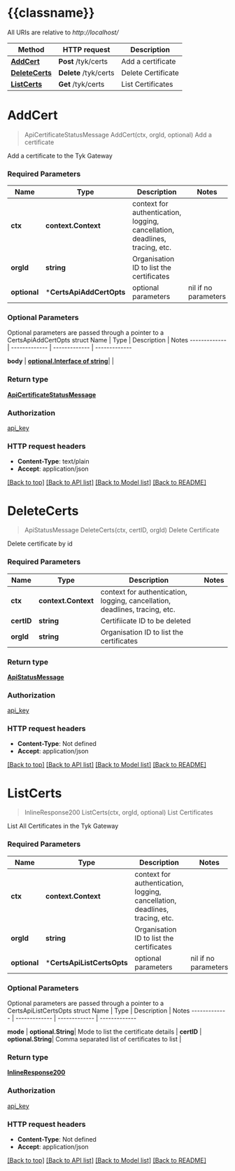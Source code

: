 # {{classname}}

All URIs are relative to *http://localhost/*

Method | HTTP request | Description
------------- | ------------- | -------------
[**AddCert**](CertsApi.md#AddCert) | **Post** /tyk/certs | Add a certificate
[**DeleteCerts**](CertsApi.md#DeleteCerts) | **Delete** /tyk/certs | Delete Certificate
[**ListCerts**](CertsApi.md#ListCerts) | **Get** /tyk/certs | List Certificates

# **AddCert**
> ApiCertificateStatusMessage AddCert(ctx, orgId, optional)
Add a certificate

Add a certificate to the Tyk Gateway

### Required Parameters

Name | Type | Description  | Notes
------------- | ------------- | ------------- | -------------
 **ctx** | **context.Context** | context for authentication, logging, cancellation, deadlines, tracing, etc.
  **orgId** | **string**| Organisation ID to list the certificates | 
 **optional** | ***CertsApiAddCertOpts** | optional parameters | nil if no parameters

### Optional Parameters
Optional parameters are passed through a pointer to a CertsApiAddCertOpts struct
Name | Type | Description  | Notes
------------- | ------------- | ------------- | -------------

 **body** | [**optional.Interface of string**](string.md)|  | 

### Return type

[**ApiCertificateStatusMessage**](APICertificateStatusMessage.md)

### Authorization

[api_key](../README.md#api_key)

### HTTP request headers

 - **Content-Type**: text/plain
 - **Accept**: application/json

[[Back to top]](#) [[Back to API list]](../README.md#documentation-for-api-endpoints) [[Back to Model list]](../README.md#documentation-for-models) [[Back to README]](../README.md)

# **DeleteCerts**
> ApiStatusMessage DeleteCerts(ctx, certID, orgId)
Delete Certificate

Delete certificate by id

### Required Parameters

Name | Type | Description  | Notes
------------- | ------------- | ------------- | -------------
 **ctx** | **context.Context** | context for authentication, logging, cancellation, deadlines, tracing, etc.
  **certID** | **string**| Certifiicate ID to be deleted | 
  **orgId** | **string**| Organisation ID to list the certificates | 

### Return type

[**ApiStatusMessage**](apiStatusMessage.md)

### Authorization

[api_key](../README.md#api_key)

### HTTP request headers

 - **Content-Type**: Not defined
 - **Accept**: application/json

[[Back to top]](#) [[Back to API list]](../README.md#documentation-for-api-endpoints) [[Back to Model list]](../README.md#documentation-for-models) [[Back to README]](../README.md)

# **ListCerts**
> InlineResponse200 ListCerts(ctx, orgId, optional)
List Certificates

List All Certificates in the Tyk Gateway

### Required Parameters

Name | Type | Description  | Notes
------------- | ------------- | ------------- | -------------
 **ctx** | **context.Context** | context for authentication, logging, cancellation, deadlines, tracing, etc.
  **orgId** | **string**| Organisation ID to list the certificates | 
 **optional** | ***CertsApiListCertsOpts** | optional parameters | nil if no parameters

### Optional Parameters
Optional parameters are passed through a pointer to a CertsApiListCertsOpts struct
Name | Type | Description  | Notes
------------- | ------------- | ------------- | -------------

 **mode** | **optional.String**| Mode to list the certificate details | 
 **certID** | **optional.String**| Comma separated list of certificates to list | 

### Return type

[**InlineResponse200**](inline_response_200.md)

### Authorization

[api_key](../README.md#api_key)

### HTTP request headers

 - **Content-Type**: Not defined
 - **Accept**: application/json

[[Back to top]](#) [[Back to API list]](../README.md#documentation-for-api-endpoints) [[Back to Model list]](../README.md#documentation-for-models) [[Back to README]](../README.md)


